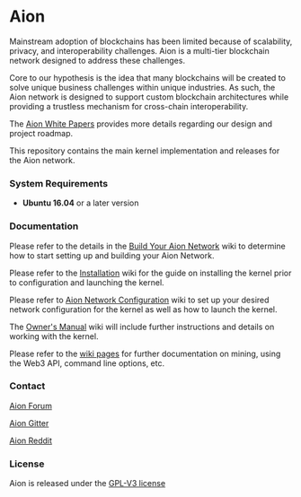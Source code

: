 # Aion

Mainstream adoption of blockchains has been limited because of scalability, privacy, and interoperability challenges. Aion is a multi-tier blockchain network designed to address these challenges. 

Core to our hypothesis is the idea that many blockchains will be created to solve unique business challenges within unique industries. As such, the Aion network is designed to support custom blockchain architectures while providing a trustless mechanism for cross-chain interoperability. 

The [Aion White Papers](https://aion.network/whitepapers.html) provides more details regarding our design and project roadmap. 

This repository contains the main kernel implementation and releases for the Aion network.

### System Requirements

* **Ubuntu 16.04** or a later version

### Documentation

Please refer to the details in the [Build Your Aion Network](https://github.com/aionnetwork/aion/wiki/Build-your-Aion-network) wiki to determine how to start setting up and building your Aion Network. 

Please refer to the [Installation](https://github.com/aionnetwork/aion/wiki/Installation) wiki for the guide on installing the kernel prior to configuration and launching the kernel.

Please refer to [Aion Network Configuration](https://github.com/aionnetwork/aion/wiki/Aion-Network-Configuration) wiki to set up your desired network configuration for the kernel as well as how to launch the kernel. 

The [Owner's Manual](https://github.com/aionnetwork/aion/wiki/Aion-Owner's-Manual) wiki will include further instructions and details on working with the kernel.

Please refer to the [wiki pages](https://github.com/aionnetwork/aion/wiki) for further documentation on mining, using the Web3 API, command line options, etc.

### Contact

[Aion Forum](https://forum.aion.network/)

[Aion Gitter](https://gitter.im/aionnetwork)

[Aion Reddit](https://www.reddit.com/r/AionNetwork/)

### License

Aion is released under the [GPL-V3 license](https://github.com/aionnetwork/aion/blob/dev/LICENSE)

<!--For additional Aion **command line options** run:```./aion.sh -h```-->
